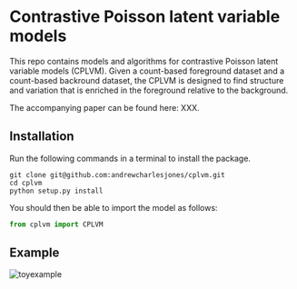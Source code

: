 # Contrastive Poisson latent variable models

This repo contains models and algorithms for contrastive Poisson latent variable models (CPLVM). Given a count-based foreground dataset and a count-based backround dataset, the CPLVM is designed to find structure and variation that is enriched in the foreground relative to the background.


The accompanying paper can be found here: XXX.

## Installation

Run the following commands in a terminal to install the package.
```
git clone git@github.com:andrewcharlesjones/cplvm.git
cd cplvm
python setup.py install
```

You should then be able to import the model as follows:
```python
from cplvm import CPLVM
```
## Example

![toyexample](.experiments/simulation_experiments/toy_example/out/toy_example.png)
